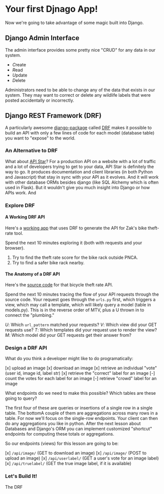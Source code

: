 # Your first Djnago App!

Now we're going to take advantage of some magic built into Django.

## Django Admin Interface

The admin interface provides some pretty nice "CRUD" for any data in our system.

- *C*reate
- *R*ead
- *U*pdate
- *D*elete

Administrators need to be able to change any of the data that exists in our system.
They may want to correct or delete any wildlife labels that were posted accidentally or incorrectly.

## Django REST Framework (DRF)

A particularly awesome [django-package](http://djangopackages.com) called [DRF](http://www.django-rest-framework.org/tutorial/1-serialization/) makes it possible to build an API with only a few lines of code for each model (database table) you want to "expose" to the world.

### An Alternative to DRF

What about [API Star](https://github.com/tomchristie/apistar)? For a production API on a website with a lot of traffic and a lot of developers trying to get to your data, API Star is definitely the way to go. It produces documentation and client libraries (in both Python and Javascript) that stay in sync with your API as it evolves.  And it will work with other database ORMs besides django (like SQL Alchemy which is often used in Flask). But it wouldn't give you much insight into Django or how APIs work. And 

### Explore DRF

#### A Working DRF API

Here's a [working app](https://totalgood.org/bicycle/) that uses DRF to generate the API for Zak's bike theft-rate tool.

Spend the next 10 minutes exploring it (both with requests and your browser).

1. Try to find the theft rate score for the bike rack outside PNCA.
2. Try to find a safer bike rack nearby.

#### The Anatomy of a DRF API

Here's the [source code](https://github.com/Zak-Kent/Bicycle_theft_API) for that bicycle theft rate API.

Spend the next 10 minutes tracing the flow of your API requests through the source code.
Your request goes through the `urls.py` first, which triggers a view, which may call a template, which will likely query a model (table in models.py).
This is in the reverse order of MTV, plus a U thrown in to connect the "plumbing."

*U*: Which `url_pattern` matched your requests?
*V*: Which view did your GET requests use?
*T*: Which templates did your request use to render the view?
*M*: Which model did your GET requests get their answer from?

### Design a DRF API

What do you think a developer might like to do programatically:

[x] upload an image
[x] download an image
[x] retrieve an individual "vote" (user id, image id, label str)
[x] retrieve the "correct" label for an image
[-] count the votes for each label for an image
[-] retrieve "crowd" label for an image

What endpoints do we need to make this possible?
Which tables are these going to query?

The first four of these are queries or insertions of a single row in a single table.
The bottomA couple of them are aggregations across many rows in a table.
For now we'll focus on the single-row endpoints.
Your client can then do any aggregations you like in python.
After the next lesson about Databases and Django's ORM you can implement customized "shortcut" endpoints for computing these totals or aggregations.

So our endpoints (views) for this lesson are going to be:

[x] `/api/image/` (GET to download an image)
[x] `/api/image/` (POST to upload an image)
[x] `/api/userlabel/` (GET a user's vote for an image label)
[x] `/api/truelabel/` (GET the true image label, if it is available)

### Let's Build It!

The DRF



